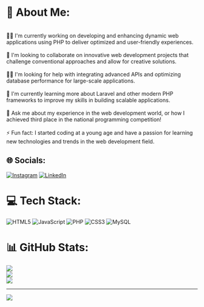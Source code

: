 # 💫 About Me:
<br>👨‍💻 I'm currently working on developing and enhancing dynamic web applications using PHP to deliver optimized and user-friendly experiences.<br><br>🤝 I'm looking to collaborate on innovative web development projects that challenge conventional approaches and allow for creative solutions.<br><br>🙋‍♂️ I'm looking for help with integrating advanced APIs and optimizing database performance for large-scale applications.<br><br>🌱 I'm currently learning more about Laravel and other modern PHP frameworks to improve my skills in building scalable applications.<br><br>💬 Ask me about my experience in the web development world, or how I achieved third place in the national programming competition!<br><br>⚡️ Fun fact: I started coding at a young age and have a passion for learning new technologies and trends in the web development field.


## 🌐 Socials:
[![Instagram](https://img.shields.io/badge/Instagram-%23E4405F.svg?logo=Instagram&logoColor=white)](https://instagram.com/ali_bahari) [![LinkedIn](https://img.shields.io/badge/LinkedIn-%230077B5.svg?logo=linkedin&logoColor=white)](https://linkedin.com/in/aliibahari) 

# 💻 Tech Stack:
![HTML5](https://img.shields.io/badge/html5-%23E34F26.svg?style=for-the-badge&logo=html5&logoColor=white) ![JavaScript](https://img.shields.io/badge/javascript-%23323330.svg?style=for-the-badge&logo=javascript&logoColor=%23F7DF1E) ![PHP](https://img.shields.io/badge/php-%23777BB4.svg?style=for-the-badge&logo=php&logoColor=white) ![CSS3](https://img.shields.io/badge/css3-%231572B6.svg?style=for-the-badge&logo=css3&logoColor=white) ![MySQL](https://img.shields.io/badge/mysql-4479A1.svg?style=for-the-badge&logo=mysql&logoColor=white)
# 📊 GitHub Stats:
![](https://github-readme-stats.vercel.app/api?username=allibahari&theme=dark&hide_border=false&include_all_commits=true&count_private=true)<br/>
![](https://github-readme-streak-stats.herokuapp.com/?user=allibahari&theme=dark&hide_border=false)<br/>
![](https://github-readme-stats.vercel.app/api/top-langs/?username=allibahari&theme=dark&hide_border=false&include_all_commits=true&count_private=true&layout=compact)

---
[![](https://visitcount.itsvg.in/api?id=allibahari&icon=0&color=0)](https://visitcount.itsvg.in)

<!-- Proudly created with GPRM ( https://gprm.itsvg.in ) -->
